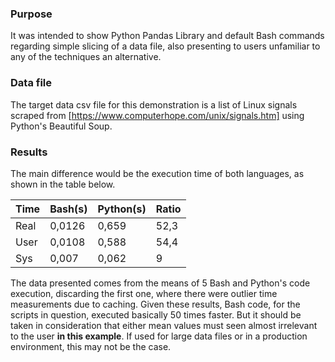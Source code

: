 ### Purpose
It was intended to show Python Pandas Library and default Bash commands regarding simple slicing of a data file, also presenting to users unfamiliar to any of the techniques an alternative.

### Data file
The target data csv file for this demonstration is a list of Linux signals scraped from [https://www.computerhope.com/unix/signals.htm] using Python's Beautiful Soup.

### Results
The main difference would be the execution time of both languages, as shown in the table below.

| Time | Bash(s) | Python(s) | Ratio |
| ---- | ---- | ------ | ----- |
| Real | 0,0126	| 0,659	| 52,3 |
| User | 0,0108	| 0,588	| 54,4 |
| Sys  | 0,007	| 0,062 |	9    |

The data presented comes from the means of 5 Bash and Python's code execution, discarding the first one, where there were outlier time measurements due to caching.
Given these results, Bash code, for the scripts in question, executed basically 50 times faster. But it should be taken in consideration that either mean values must seen almost irrelevant to the user **in this example**. If used for large data files or in a production environment, this may not be the case.   
